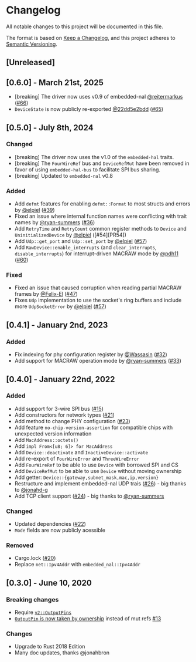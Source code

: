 # Changelog
All notable changes to this project will be documented in this file.

The format is based on [Keep a Changelog](https://keepachangelog.com/en/1.0.0/),
and this project adheres to [Semantic Versioning](https://semver.org/spec/v2.0.0.html).

## [Unreleased]

## [0.6.0] - March 21st, 2025
- [breaking] The driver now uses v0.9 of embedded-nal [@reitermarkus](https://github.com/reitermarkus) ([#66](https://github.com/kellerkindt/w5500/pull/66))
- `DeviceState` is now publicly re-exported [@22dd5e2bdd](https://github.com/22dd5e2bdd) ([#65](https://github.com/reitermarkus))

## [0.5.0] - July 8th, 2024

### Changed
- [breaking] The driver now uses the v1.0 of the `embedded-hal` traits.
- [breaking] The `FourWireRef` bus and `DeviceRefMut` have been removed in favor of using
`embedded-hal-bus` to facilitate SPI bus sharing.
- [breaking] Updated to `embedded-nal` v0.8

### Added

- Add `defmt` features for enabling `defmt::Format` to most structs and errors by [@elpiel](https://github.com/elpiel) ([#39](https://github.com/kellerkindt/w5500/issues/39))
- Fixed an issue where internal function names were conflicting with trait names by [@ryan-summers](https://github.com/ryan-summers) ([#36](https://github.com/kellerkindt/w5500/issues/36))
- Add `RetryTime` and `RetryCount` common register methods to `Device` and `UninitializedDevice` by [@elpiel](https://github.com/elpiel) ([#54][PR54])
- Add `Udp::get_port` and `Udp::set_port` by [@elpiel](https://github.com/elpiel) ([#57](https://github.com/kellerkindt/w5500/pull/57))
- Add `RawDevice::enable_interrupts` (and `clear_interrupts`, `disable_interrupts`) for interrupt-driven MACRAW mode by [@pdh11](https://github.com/pdh11) ([#60](https://github.com/kellerkindt/w5000/pull/60))

### Fixed

- Fixed an issue that caused corruption when reading partial MACRAW frames by [@Felix-El](https://github.com/Felix-El) ([#47](https://github.com/kellerkindt/w5500/pull/47))
- Fixes `Udp` implementation to use the socket's ring buffers and include more `UdpSocketError` by [@elpiel](https://github.com/elpiel) ([#57](https://github.com/kellerkindt/w5500/pull/57))

## [0.4.1] - January 2nd, 2023

### Added

- Fix indexing for phy configuration register by [@Wassasin](https://github.com/Wassasin) ([#32](https://github.com/kellerkindt/w5500/issues/32))
- Add support for MACRAW operation mode by [@ryan-summers](https://github.com/ryan-summers) ([#33](https://github.com/kellerkindt/w5500/issues/33))

## [0.4.0] - January 22nd, 2022

### Added
- Add support for 3-wire SPI bus ([#15](https://github.com/kellerkindt/w5500/issues/15))
- Add constructors for network types ([#21](https://github.com/kellerkindt/w5500/issues/21))
- Add method to change PHY configuration ([#23](https://github.com/kellerkindt/w5500/issues/23))
- Add feature `no-chip-version-assertion` for compatible chips with unexpected version information
- Add `MacAddress::octets()`
- Add `impl From<[u8; 6]> for MacAddress`
- Add `Device::deactivate` and `InactiveDevice::activate`
- Add re-export of `FourWireError` and `ThreeWireError`
- Add `FourWireRef` to be able to use `Device` with borrowed SPI and CS
- Add `DeviceRefMut` to be able to use `Device` without moving ownership
- Add getter: `Device::{gateway,subnet_mask,mac,ip,version}`
- Restructure and implement embedded-nal UDP trais ([#26](https://github.com/kellerkindt/w5500/issues/26)) - big thanks to [@jonahd-g](https://github.com/jonahd-g)
- Add TCP client support ([#24](https://github.com/kellerkindt/w5500/issues/24)) - big thanks to [@ryan-summers](https://github.com/ryan-summers)

### Changed
- Updated dependencies ([#22](https://github.com/kellerkindt/w5500/issues/22))
- `Mode` fields are now publicly acessible

### Removed
- Cargo.lock ([#20](https://github.com/kellerkindt/w5500/issues/20))
- Replace `net::Ipv4Addr` with `embedded_nal::Ipv4Addr`

## [0.3.0] - June 10, 2020

### Breaking changes
- Require [`v2::OutputPins`](https://github.com/rust-embedded/embedded-hal/blob/9e6ab5a1ee8900830bd4fe56f0a84ddb0bccda3f/src/digital/v2.rs)
- [`OutputPin` is now taken by ownership](https://github.com/kellerkindt/w5500/blob/d02bbf7e5cc837e658671d1467305523136376cc/src/lib.rs#L131) instead of mut refs [#13](https://github.com/kellerkindt/w5500/issues/13)

### Changes
- Upgrade to Rust 2018 Edition
- Many doc updates, thanks @jonahbron 
